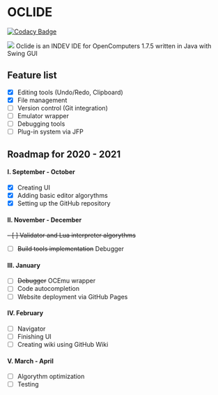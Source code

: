 # OCLIDE
[![Codacy Badge](https://app.codacy.com/project/badge/Grade/eb186f6640e5474f9e90ac34ad61ca05)](https://www.codacy.com/manual/Vladg24YT/OpenComputers-IDE?utm_source=github.com&amp;utm_medium=referral&amp;utm_content=Vladg24YT/OpenComputers-IDE&amp;utm_campaign=Badge_Grade)<br>

![](https://raw.githubusercontent.com/Vladg24YT/Oclide/master/Oclide_logo_white.jpg) 
Oclide is an INDEV IDE for OpenComputers 1.7.5 written in Java with Swing GUI

## Feature list
- [x] Editing tools (Undo/Redo, Clipboard)
- [x] File management
- [ ] Version control (Git integration)
- [ ] Emulator wrapper
- [ ] Debugging tools
- [ ] Plug-in system via JFP

## Roadmap for 2020 - 2021
#### I. September - October 
- [x] Creating UI  
- [x] Adding basic editor algorythms  
- [x] Setting up the GitHub repository  
#### II. November - December
<s>- [ ] Validator and Lua interpreter algorythms</s>
- [ ] <s>Build tools implementation</s> Debugger
#### III. January
- [ ] <s>Debugger</s> OCEmu wrapper
- [ ] Code autocompletion  
- [ ] Website deployment via GitHub Pages  
#### IV. February
- [ ] Navigator  
- [ ] Finishing UI  
- [ ] Creating wiki using GitHub Wiki  
#### V. March - April
- [ ] Algorythm optimization  
- [ ] Testing  
